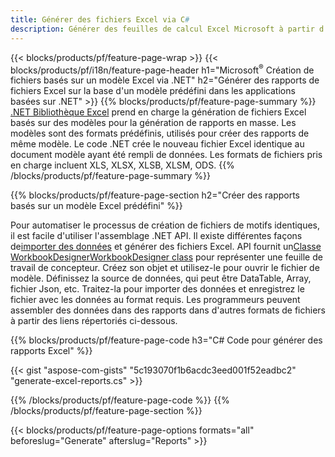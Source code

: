 ```yaml
---
title: Générer des fichiers Excel via C#
description: Générer des feuilles de calcul Excel Microsoft à partir d'une feuille de modèle en utilisant le code C#
---
```

{{< blocks/products/pf/feature-page-wrap >}}
{{< blocks/products/pf/i18n/feature-page-header h1="Microsoft<sup>&reg;</sup> Création de fichiers basés sur un modèle Excel via .NET" h2="Générer des rapports de fichiers Excel sur la base d\'un modèle prédéfini dans les applications basées sur .NET" >}}
{{% blocks/products/pf/feature-page-summary %}}
[.NET Bibliothèque Excel](/cells/fr/net/) prend en charge la génération de fichiers Excel basés sur des modèles pour la génération de rapports en masse. Les modèles sont des formats prédéfinis, utilisés pour créer des rapports de même modèle. Le code .NET crée le nouveau fichier Excel identique au document modèle ayant été rempli de données. Les formats de fichiers pris en charge incluent XLS, XLSX, XLSB, XLSM, ODS.
{{% /blocks/products/pf/feature-page-summary %}}

{{% blocks/products/pf/feature-page-section h2="Créer des rapports basés sur un modèle Excel prédéfini" %}}

Pour automatiser le processus de création de fichiers de motifs identiques, il est facile d'utiliser l'assemblage .NET API. Il existe différentes façons de[importer des données](https://docs.aspose.com/cells/net/import-data-into-worksheet/#importing-data-from-json) et générer des fichiers Excel. API fournit un[Classe WorkbookDesignerWorkbookDesigner class](https://reference.aspose.com/cells/net/aspose.cells/workbookdesigner) pour représenter une feuille de travail de concepteur. Créez son objet et utilisez-le pour ouvrir le fichier de modèle. Définissez la source de données, qui peut être DataTable, Array, fichier Json, etc. Traitez-la pour importer des données et enregistrez le fichier avec les données au format requis. Les programmeurs peuvent assembler des données dans des rapports dans d'autres formats de fichiers à partir des liens répertoriés ci-dessous.



{{% blocks/products/pf/feature-page-code h3="C# Code pour générer des rapports Excel" %}}

{{< gist "aspose-com-gists" "5c193070f1b6acdc3eed001f52eadbc2" "generate-excel-reports.cs" >}}

{{% /blocks/products/pf/feature-page-code %}}
{{% /blocks/products/pf/feature-page-section %}}

{{< blocks/products/pf/feature-page-options formats="all" beforeslug="Generate" afterslug="Reports" >}}
